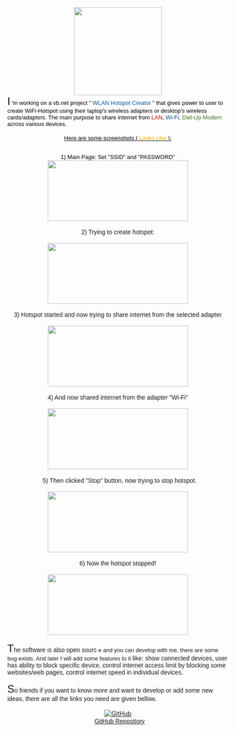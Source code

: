 <html>
<head>
    <meta http-equiv="content-type" content="text/html; charset=UTF-8">
    <title>WiFi Hotspot Creator</title>
</head>
<body>
    <center>
    <div dir="ltr" style="text-align: left;" trbidi="on">
        <div class="separator" style="clear: both; text-align: center;">
            <a href="https://github.com/DebdutBiswas/WLAN-Hotspot-Creator"
               rel="nofollow" style="margin-left: 1em; margin-right: 1em;"
               target="_blank">
                <img src="https://4.bp.blogspot.com/-8vS4Lrpa50A/VzoyS-KLp8I/AAAAAAAABFI/66wV4_9Hg6gWGSJF-WOBE1dQKNedLYECwCKgB/s200/WiFi_Black.png"
                     border="0" height="200" width="200">
            </a>
        </div>
        <div style="text-align: left;">
            <span style="font-family:
&quot;arial&quot; , &quot;helvetica&quot; , sans-serif;">
                <span style="font-size: x-large;">
                    <span style="color: #3d85c6;">
                        <span style="font-size: x-small;">
                            <span style="color:
black;">
                                <span style="font-size: x-large;">I</span><span style="font-size: small;">
                                    'm working on a vb.net
                                    project "<span style="color: #0b5394;">
                                        W<span style="font-family: &quot;arial&quot; ,
&quot;helvetica&quot; , sans-serif;">LAN</span>
                                        Hotspot Creator
                                    </span>" that gives power to user
                                    to create WiFi-Hotspot using their laptop's wireless
                                    adapters or desktop's wireless cards/adapters. The
                                    main purpose to share internet from <span style="color: #cc0000;">LAN</span>, <span style="color: #0b5394;">Wi-Fi</span>, <span style="color: #38761d;">Dail-Up Modem</span>
                                    across various devices.
                                </span>
                            </span>
                        </span>
                    </span>
                </span>
            </span>
        </div>
        <div style="text-align: left;">
            <br>
        </div>
        <div style="text-align: center;">
            <u>
                <span style="font-family:
&quot;arial&quot; , &quot;helvetica&quot; , sans-serif;">
                    <span style="font-size: x-large;">
                        <span style="color: #3d85c6;">
                            <span style="font-size: x-small;">
                                <span style="color:
black;">
                                    <span style="font-size: small;">
                                        Here are
                                        some screenshots (<span style="color: orange;">
                                            Looks
                                            Like
                                        </span>):
                                    </span>
                                </span>
                            </span>
                        </span>
                    </span>
                </span>
            </u>
        </div>
        <div style="text-align: left;">
            <span style="font-family:
&quot;arial&quot; , &quot;helvetica&quot; , sans-serif;">
                <span style="font-size: x-large;">
                    <span style="color: #3d85c6;">
                        <br>
                    </span>
                </span>
            </span>
        </div>
        <div style="text-align: center;">
            <span style="font-family:
&quot;arial&quot; , &quot;helvetica&quot; , sans-serif;">
                <span style="font-size: x-large;">
                    <span style="color: #3d85c6;">
                        <span style="color: black;">
                            <span style="font-size: small;">
                                1)
                                Main Page: Set "SSID" and "PASSWORD"
                            </span>
                        </span>
                    </span>
                </span>
            </span>
        </div>
        <div class="separator" style="clear: both; text-align: center;">
            <a href="https://2.bp.blogspot.com/-ZhX2pGPTwQU/Vzo8N9Qdt9I/AAAAAAAABFk/nNk0-EH-GyIonpEtRh129yMCVYxG9FRdQCLcB/s1600/1.PNG"
               style="margin-left: 1em; margin-right: 1em;">
                <img src="https://2.bp.blogspot.com/-ZhX2pGPTwQU/Vzo8N9Qdt9I/AAAAAAAABFk/nNk0-EH-GyIonpEtRh129yMCVYxG9FRdQCLcB/s320/1.PNG"
                     border="0" height="138" width="320">
            </a>
        </div>
        <br>
        <div style="text-align: center;">
            <span style="font-family:
&quot;arial&quot; , &quot;helvetica&quot; , sans-serif;">
                2)
                Trying to create hotspot:
            </span>
        </div>
        <br>
        <div class="separator" style="clear: both; text-align: center;">
            <a href="https://1.bp.blogspot.com/-DC_aFbhowlw/Vzo8N9Zq7cI/AAAAAAAABFg/2Tr1IrnLOWgRBprt4NPYPV-W8os_uSbiQCLcB/s1600/2.PNG"
               style="margin-left: 1em; margin-right: 1em;">
                <img src="https://1.bp.blogspot.com/-DC_aFbhowlw/Vzo8N9Zq7cI/AAAAAAAABFg/2Tr1IrnLOWgRBprt4NPYPV-W8os_uSbiQCLcB/s320/2.PNG"
                     border="0" height="138" width="320">
            </a>
        </div>
        <br>
        <div style="text-align: center;">
            <span style="font-family:
&quot;arial&quot; , &quot;helvetica&quot; , sans-serif;">
                3)
                Hotspot started and now trying to share internet from the
                selected adapter
            </span>
        </div>
        <br>
        <div class="separator" style="clear: both; text-align: center;">
            <a href="https://4.bp.blogspot.com/-7bZacxGn5ZI/Vzo8N924KLI/AAAAAAAABFc/1xp16Nw6CEs52zRKG82UuqgbsJcrX8TmgCLcB/s1600/3.PNG"
               style="margin-left: 1em; margin-right: 1em;">
                <img src="https://4.bp.blogspot.com/-7bZacxGn5ZI/Vzo8N924KLI/AAAAAAAABFc/1xp16Nw6CEs52zRKG82UuqgbsJcrX8TmgCLcB/s320/3.PNG"
                     border="0" height="138" width="320">
            </a>
        </div>
        <br>
        <div style="text-align: center;">
            <span style="font-family:
&quot;arial&quot; , &quot;helvetica&quot; , sans-serif;">
                4)
                And now shared internet from the adapter "Wi-Fi"
            </span>
        </div>
        <br>
        <div class="separator" style="clear: both; text-align: center;">
            <a href="https://4.bp.blogspot.com/-BEV6ZreSf_I/Vzo8OinGA3I/AAAAAAAABFs/o77eUrF_PU8JZ_kXiLa5DLhggfbe6fEcQCLcB/s1600/4.PNG"
               style="margin-left: 1em; margin-right: 1em;">
                <img src="https://4.bp.blogspot.com/-BEV6ZreSf_I/Vzo8OinGA3I/AAAAAAAABFs/o77eUrF_PU8JZ_kXiLa5DLhggfbe6fEcQCLcB/s320/4.PNG"
                     border="0" height="138" width="320">
            </a>
        </div>
        <br>
        <div style="text-align: center;">
            &nbsp;<span style="font-family:
&quot;arial&quot; , &quot;helvetica&quot; , sans-serif;">
                5)
                Then clicked "Stop" button, now trying to stop hotspot.
            </span>
        </div>
        <br>
        <div class="separator" style="clear: both; text-align: center;">
            <a href="https://3.bp.blogspot.com/-ZirauMhhjXE/Vzo8OrstuQI/AAAAAAAABFo/8HYliSaxyuMB0B2X4gQ0vssMq81yrOEMwCLcB/s1600/5.PNG"
               style="margin-left: 1em; margin-right: 1em;">
                <img src="https://3.bp.blogspot.com/-ZirauMhhjXE/Vzo8OrstuQI/AAAAAAAABFo/8HYliSaxyuMB0B2X4gQ0vssMq81yrOEMwCLcB/s320/5.PNG"
                     border="0" height="138" width="320">
            </a>
        </div>
        <br>
        <div style="text-align: center;">
            <span style="font-family:
&quot;arial&quot; , &quot;helvetica&quot; , sans-serif;">
                6)
                Now the hotspot stopped!
            </span>
        </div>
        <br>
        <div class="separator" style="clear: both; text-align: center;">
            <img src="https://3.bp.blogspot.com/-s_7hO7uBNuY/Vzo8OjUJVeI/AAAAAAAABFw/XgY17YMqGr8Tc8du_dRlnA8nBFS5V6bEgCLcB/s320/6.PNG"
                 border="0" height="138" width="320">
        </div>
        <div class="separator" style="clear: both; text-align: left;">
            <br>
        </div>
        <div class="separator" style="clear: both; text-align: left;">
            <span style="font-family: &quot;arial&quot; , &quot;helvetica&quot;
, sans-serif;">
                <span style="font-size: x-large;">T</span>he
                software is also open sourc<span style="font-size: small;">
                    e
                    and you can develop with me, there are some bug exists. And
                    later I will add some features to it
                </span> like: show
                connected devices, user has ability to block specific device,
                control internet access limit by blocking some websites/web
                pages, control internet speed in individual devices.
            </span>
        </div>
        <div class="separator" style="clear: both; text-align: left;">
            <span style="font-family: &quot;arial&quot; , &quot;helvetica&quot;
, sans-serif;">
                <br>
            </span>
        </div>
        <div class="separator" style="clear: both; text-align: left;">
            <span style="font-family: &quot;arial&quot; , &quot;helvetica&quot;
, sans-serif;">
                <span style="font-size: x-large;">S</span><span style="font-family: &quot;arial&quot; ,
&quot;helvetica&quot; , sans-serif;">o</span> friends if you
                want to know more and want to develop or add some new ideas,
                there are all the links you need are given bellow.
            </span>
        </div>
        <div class="separator" style="clear: both; text-align: left;">
            <br>
        </div>
        <div class="separator" style="clear: both; text-align: center;">
            <a href="https://github.com/DebdutBiswas/WLAN-Hotspot-Creator"
               rel="nofollow" target="_blank">
                <img alt="GitHub"
                     src="https://3.bp.blogspot.com/-BikOHzwXfw8/Vzqz3kXOSnI/AAAAAAAABGs/fR1bZ2nJups2Sr-z9U3O7-LCFXeLk6HYACLcB/s1600/GitAnimatedIcon.gif"
                     title="Go to GitHub Repository" border="0"><span id="goog_215059803"></span>
            </a><span id="goog_215059804"></span>
        </div>
        <div class="separator" style="clear: both; text-align: center;"> </div>
        <div class="separator" style="clear: both; text-align: center;">
            <span style="color: #38761d;">
                <span style="color: #0b5394;">
                    <span style="font-family: &quot;arial&quot; ,
&quot;helvetica&quot; , sans-serif;">&nbsp;</span><span style="color: #38761d;">
                        <a href="https://github.com/DebdutBiswas/WLAN-Hotspot-Creator"
                           rel="nofollow" target="_blank">
                            <span style="font-family:
&quot;arial&quot; , &quot;helvetica&quot; ,
sans-serif;">GitHub Repository</span>
                        </a>
                    </span>
                </span>
            </span>
        </div>
    </div>
    </center>
</body>
</html>
